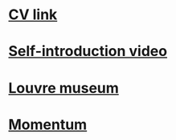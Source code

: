 # [CV link](https://anaistat.github.io/Portfolio/CV/)
# [Self-introduction video](https://youtu.be/dcZ5zE9o_8s)
# [Louvre museum](https://anaistat.github.io/Portfolio/Louvre-museum/)
# [Momentum](https://anaistat.github.io/Portfolio/momentum/)


